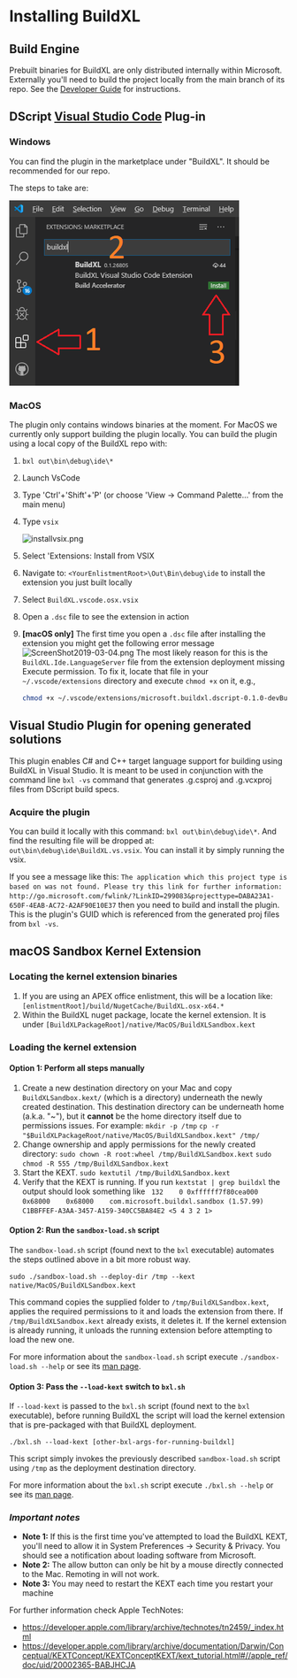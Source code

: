 # Installing BuildXL

## Build Engine
Prebuilt binaries for BuildXL are only distributed internally within Microsoft. Externally you'll need to build the project locally from the main branch of its repo. See the [Developer Guide](DeveloperGuide.md) for instructions.

## DScript [Visual Studio Code](https://code.visualstudio.com) Plug-in

### Windows
You can find the plugin in the marketplace under "BuildXL". It should be recommended for our repo.

The steps to take are:

![Screenshot of VsCode with arrows for steps how to install the BuildXL extension](./InstallBuildXLToVsCode.png)

### MacOS
The plugin only contains windows binaries at the moment. For MacOS we currently only support building the plugin locally. You can build the plugin using a local copy of the BuildXL repo with:

1. `bxl out\bin\debug\ide\*`
1. Launch VsCode
1. Type 'Ctrl'+'Shift'+'P' (or choose 'View -> Command Palette...' from the main menu)
1. Type `vsix`

     ![installvsix.png](./installvsix.png)
1. Select 'Extensions: Install from VSIX
1. Navigate to: `<YourEnlistmentRoot>\Out\Bin\debug\ide` to install the extension you just built locally 
1. Select `BuildXL.vscode.osx.vsix`
1. Open a `.dsc` file to see the extension in action
1. **[macOS only]** The first time you open a `.dsc` file after installing the extension you might get the following error message
![ScreenShot2019-03-04.png](./ScreenShot2019-03-04.png)
The most likely reason for this is the `BuildXL.Ide.LanguageServer` file from the extension deployment missing Execute permission.  To fix it, locate that file in your `~/.vscode/extensions` directory and execute `chmod +x` on it, e.g.,
    ```bash
    chmod +x ~/.vscode/extensions/microsoft.buildxl.dscript-0.1.0-devBuild/bin/BuildXL.Ide.LanguageServer
    ```

## Visual Studio Plugin for opening generated solutions
This plugin enables C# and C++ target language support for building using BuildXL in Visual Studio. It is meant to be used in conjunction with the command line `bxl -vs` command that generates .g.csproj and .g.vcxproj files from DScript build specs.

### Acquire the plugin
You can build it locally with this command: `bxl out\bin\debug\ide\*`. And find the resulting file will be dropped at: `out\bin\debug\ide\BuildXL.vs.vsix`. You can install it by simply running the vsix.

If you see a message like this: `The application which this project type is based on was not found. Please try this link for further information: http://go.microsoft.com/fwlink/?LinkID=299083&projecttype=DABA23A1-650F-4EAB-AC72-A2AF90E10E37` then you need to build and install the plugin. This is the plugin's GUID which is referenced from the generated proj files from `bxl -vs`.

## macOS Sandbox Kernel Extension
### Locating the kernel extension binaries
1. If you are using an APEX office enlistment, this will be a location like: `[enlistmentRoot]/build/NugetCache/BuildXL.osx-x64.*` 
1. Within the BuildXL nuget package, locate the kernel extension. It is under `[BuildXLPackageRoot]/native/MacOS/BuildXLSandbox.kext`

### Loading the kernel extension

#### Option 1: Perform all steps manually
1. Create a new destination directory on your Mac and copy `BuildXLSandbox.kext/` (which is a directory) underneath the newly created destination. This destination directory can be underneath home (a.k.a. "~"), but it **cannot** be the home directory itself due to permissions issues.  For example:
`mkdir -p /tmp`
`cp -r "$BuildXLPackageRoot/native/MacOS/BuildXLSandbox.kext" /tmp/`
1.  Change ownership and apply permissions for the newly created directory:
`sudo chown -R root:wheel /tmp/BuildXLSandbox.kext`
`sudo chmod -R 555 /tmp/BuildXLSandbox.kext`
1. Start the KEXT.
`sudo kextutil /tmp/BuildXLSandbox.kext`
1. Verify that the KEXT is running. If you run
`kextstat | grep buildxl`
the output should look something like
` 132    0 0xffffff7f80cea000 0x68000    0x68000    com.microsoft.buildxl.sandbox (1.57.99) C1BBFFEF-A3AA-3457-A159-340CC5BA84E2 <5 4 3 2 1>`

#### Option 2: Run the `sandbox-load.sh` script
The `sandbox-load.sh` script (found next to the `bxl` executable) automates the steps outlined above in a bit more robust way.
```
sudo ./sandbox-load.sh --deploy-dir /tmp --kext native/MacOS/BuildXLSandbox.kext
```
This command copies the supplied folder to `/tmp/BuildXLSandbox.kext`, applies the required permissions to it and loads the extension from there.  If `/tmp/BuildXLSandbox.kext` already exists, it deletes it.  If the kernel extension is already running, it unloads the running extension before attempting to load the new one.

For more information about the `sandbox-load.sh` script execute `./sandbox-load.sh --help` or see its [man page](/BuildXL/Reference-Guide/Man-Pages/sandbox%2Dload.sh.1).

#### Option 3: Pass the `--load-kext` switch to `bxl.sh`
If `--load-kext` is passed to the `bxl.sh` script (found next to the `bxl` executable), before running BuildXL the script will load the kernel extension that is pre-packaged with that BuildXL deployment.  
```
./bxl.sh --load-kext [other-bxl-args-for-running-buildxl]
```
This script simply invokes the previously described `sandbox-load.sh` script using `/tmp` as the deployment destination directory.

For more information about the `bxl.sh` script execute `./bxl.sh --help` or see its [man page](/BuildXL/Reference-Guide/Man-Pages/bxl.sh.1).

### *Important notes*
- **Note 1:** If this is the first time you've attempted to load the BuildXL KEXT, you'll need to allow it in System Preferences -> Security & Privacy. You should see a notification about loading software from Microsoft. <br>
- **Note 2:** The allow button can only be hit by a mouse directly connected to the Mac. Remoting in will not work.
- **Note 3:** You may need to restart the KEXT each time you restart your machine

For further information check Apple TechNotes:
- https://developer.apple.com/library/archive/technotes/tn2459/_index.html
- https://developer.apple.com/library/archive/documentation/Darwin/Conceptual/KEXTConcept/KEXTConceptKEXT/kext_tutorial.html#//apple_ref/doc/uid/20002365-BABJHCJA
